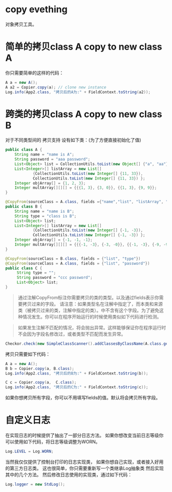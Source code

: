 # copy evething
对象拷贝工具。

# 简单的拷贝class A copy to new class A
你只需要简单的这样的代码：
```java
A a = new A();
A a2 = Copier.copy(a); // clone new instance
Log.info(App2.class, "拷贝后的A为:" + FieldContext.toString(a2));
```
# 跨类的拷贝class A copy to new class B
对于不同类型间的 拷贝支持
设有如下类：(为了方便直接初始化了值)
```java
public class A {
	String name = "name is A";
    String password = "aaa password";
    List<Object> list = CollectionUtils.toList(new Object[] {"a", "aa"});
    List<Integer>[] listArray = new List[]
    		{CollectionUtils.toList(new Integer[] {11, 33}), 
    		CollectionUtils.toList(new Integer[] {11, 33}) };
    Integer objArray[] = {1, 2, 3};
    Integer multArray[][][] = {{{1, 3}, {3, 0}}, {{1, 3}, {9, 9}};
}

@CopyFrom(sourceClass = A.class, fields ={"name","list", "listArray", "objArray", "multArray"})
public class B {
	String name = "name is B";
    String type = "class is B";
    List<Object> list;
    List<Integer>[] listArray = new List[]
    		{CollectionUtils.toList(new Integer[] {-1, -3}), 
    		CollectionUtils.toList(new Integer[] {-1, -3}) };
    Integer objArray[] = {-1, -1, -1};
    Integer multArray[][][] = {{{-1, -3}, {-3, -0}}, {{-1, -3}, {-9, -9}}};
}

@CopyFrom(sourceClass = B.class, fields = {"list", "type"})
@CopyFrom(sourceClass = A.class, fields = {"list", "password"})
public class C {
	 String type = "";
	 String password = "ccc password";
	 List<Object> list;
}
```
> 通过注解CopyFrom标注你需要拷贝的类的类型。以及通过fields表示你需要拷贝过来的字段。
请注意：如果类型名在注解中指定了，而本类和来源类（被拷贝过来的类，注解中指定的类）。中不含有这个字段。为了避免这种情况发生。你可以在程序开始运行的时候使用类似如下代码进行检测。

> 如果发生注解不匹配的情况，将会抛出异常。这样能够保证你在程序运行时不会因为字段名修改过，或者类型不匹配而发生异常。
```java
Checkor.check(new SimpleClassScanner().addClassesByClassName(A.class.getName()));
```
拷贝只需要如下代码：
```java
A a = new A();
B b = Copier.copy(a, B.class);
Log.info(App2.class, "拷贝后的B为:" + FieldContext.toString(b));

C c = Copier.copy(a,  C.class);
Log.info(App2.class, "拷贝后的C为:" + FieldContext.toString(c));
```
如果你想拷贝所有字段，你可以不用填写fields的值。默认将会拷贝所有字段。

# 自定义日志
在实现日志的时候提供了抽出了一部分日志方法。
如果你想改变当前日志等级你可以使用如下代码，将日志等级调整为WORN。
```java
Log.LEVEL = Log.WORN;
```
当然我仅仅提供了控制台打印的日志实现类，
如果你想自己实现，或者接入好用的第三方日志类。
这也很简单，你只需要重新写一个类继承Log抽象类
然后实现其中的几个方法。
然后修改日志使用的实现类，通过如下代码：
```java
Log.logger = new StdLog();
```

